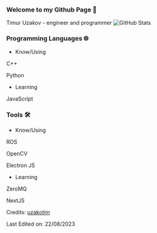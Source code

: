 ### Welcome to my Github Page 👋

Timur Uzakov - engineer and programmer
![GitHub Stats](https://github-readme-stats.vercel.app/api?username=uzakotim&show_icons=true&include_all_commits=true)

### Programming Languages 🌐

- Know/Using


C++

Python

- Learning

JavaScript

### Tools 🛠️

- Know/Using

ROS

OpenCV

Electron JS

- Learning

ZeroMQ

NextJS

Credits: [uzakotim](https://github.com/uzakotim)

Last Edited on: 22/08/2023
<!---
uzakotim/uzakotim is a ✨ special ✨ repository because its `README.md` (this file) appears on your GitHub profile.
You can click the Preview link to take a look at your changes.
--->
